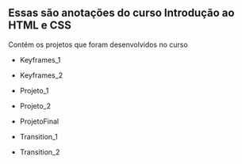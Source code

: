 ## Essas são anotações do curso Introdução ao HTML e CSS

Contém os projetos que foram desenvolvidos no curso

- Keyframes_1

- Keyframes_2

- Projeto_1

- Projeto_2

- ProjetoFinal

- Transition_1

- Transition_2
